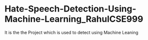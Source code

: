 # Hate-Speech-Detection-Using-Machine-Learning_RahulCSE999
It is the the Project which is used to detect using Machine Leaning

